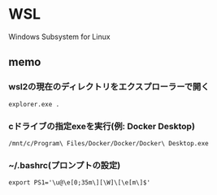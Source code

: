 # WSL

Windows Subsystem for Linux

## memo

### wsl2の現在のディレクトリをエクスプローラーで開く

```
explorer.exe .
```

### cドライブの指定exeを実行(例: Docker Desktop)

```
/mnt/c/Program\ Files/Docker/Docker/Docker\ Desktop.exe
```

### ~/.bashrc(プロンプトの設定)

```
export PS1='\u@\e[0;35m\][\W]\[\e[m\]$'
```


